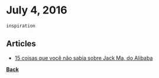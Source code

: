 # July 4, 2016

`inspiration`

## Articles

- [15 coisas que você não sabia sobre Jack Ma, do Alibaba](http://exame.abril.com.br/negocios/noticias/15-coisas-que-voce-nao-sabia-sobre-jack-ma-do-alibaba)


[__Back__](../README.md#jul)
